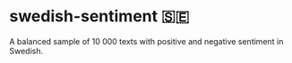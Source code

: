 # swedish-sentiment 🇸🇪 
A balanced sample of 10 000 texts with positive and negative sentiment in Swedish.
